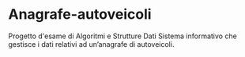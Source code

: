 # Anagrafe-autoveicoli
Progetto d'esame di Algoritmi e Strutture Dati
Sistema informativo che gestisce i dati relativi ad un’anagrafe di autoveicoli.
